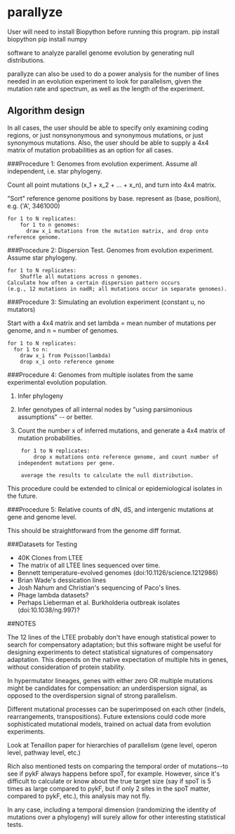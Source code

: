 parallyze
=========

User will need to install Biopython before running this program. 
        pip install biopython
        pip install numpy

software to analyze parallel genome evolution by generating null distributions.

parallyze can also be used to do a power analysis for the number of lines 
needed in an evolution experiment to look for parallelism, given the mutation rate and spectrum, 
as well as the length of the experiment.

## Algorithm design

In all cases, the user should be able to specify only examining coding regions,
or just nonsynonymous and synonymous mutations, or just synonymous mutations.
Also, the user should be able to supply a 4x4 matrix of mutation probabilities as an option for all cases.

###Procedure 1: Genomes from evolution experiment. Assume all independent, i.e. star phylogeny.

Count all point mutations (x_1 + x_2 + ... + x_n), and turn into 4x4 matrix.

"Sort" reference genome positions by base. represent as (base, position), e.g. ('A', 3461000)

    for 1 to N replicates:
        for 1 to n genomes:
          draw x_i mutations from the mutation matrix, and drop onto reference genome.

###Procedure 2: Dispersion Test. Genomes from evolution experiment. Assume star phylogeny.

    for 1 to N replicates:
        Shuffle all mutations across n genomes.
    Calculate how often a certain dispersion pattern occurs 
    (e.g., 12 mutations in nadR; all mutations occur in separate genomes).    


###Procedure 3: Simulating an evolution experiment (constant u, no mutators)

Start with a 4x4 matrix and set lambda = mean number of mutations per genome, and n = number of genomes.

    for 1 to N replicates:
      for 1 to n:
        draw x_i from Poisson(lambda)
        drop x_i onto reference genome
        
###Procedure 4: Genomes from multiple isolates from the same experimental evolution population.

1) Infer phylogeny
2) Infer genotypes of all internal nodes by "using parsimonious assumptions" -- or better.
3) Count the number x of inferred mutations, and generate a 4x4 matrix of mutation probabilities.

        for 1 to N replicates:
            drop x mutations onto reference genome, and count number of independent mutations per gene.
        
        average the results to calculate the null distribution.

This procedure could be extended to clinical or epidemiological isolates in the future.

###Procedure 5: Relative counts of dN, dS, and intergenic mutations at gene and genome level.

This should be straightforward from the genome diff format.

###Datasets for Testing

* 40K Clones from LTEE
* The matrix of all LTEE lines sequenced over time.
* Bennett temperature-evolved genomes (doi:10.1126/science.1212986)
* Brian Wade's dessication lines
* Josh Nahum and Christian's sequencing of Paco's lines.
* Phage lambda datasets?
* Perhaps Lieberman et al. Burkholderia outbreak isolates (doi:10.1038/ng.997)?

##NOTES

The 12 lines of the LTEE probably don't have enough statistical power to
search for compensatory adaptation; but this software might be useful for designing experiments to detect
statistical signatures of compensatory adaptation. This depends on the native expectation of multiple hits in genes,
without consideration of protein stability.

In hypermutator lineages, genes with either zero OR multiple mutations might be candidates for compensation:
an underdispersion signal, as opposed to the overdispersion signal of strong parallelism.

Different mutational processes can be superimposed on each other (indels, rearrangements, transpositions).
Future extensions could code more sophisticated mutational models, trained on actual data from evolution experiments.

Look at Tenaillon paper for hierarchies of parallelism (gene level, operon level, pathway level, etc.)

Rich also mentioned tests on comparing the temporal order of mutations--to see if pykF always happens before spoT, for example. However, since it's difficult to calculate or know about the true target size (say if spoT is 5 times as large
compared to pykF, but if only 2 sites in the spoT matter, compared to pykF, etc.), this analysis may not fly.

In any case, including a temporal dimension (randomizing the identity of mutations over a phylogeny)
will surely allow for other interesting statistical tests.

